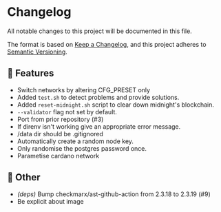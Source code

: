 # Changelog

All notable changes to this project will be documented in this file.

The format is based on [Keep a Changelog](https://keepachangelog.com/en/1.1.0/),
and this project adheres to [Semantic Versioning](https://semver.org/spec/v2.0.0.html).

## 🚀 Features

- Switch networks by altering CFG_PRESET only
- Added `test.sh` to detect problems and provide solutions.
- Added `reset-midnight.sh` script to clear down midnight's blockchain.
- `--validator` flag not set by default.
- Port from prior repository (#3)
- If direnv isn't working give an appropriate error message.
- /data dir should be .gitignored
- Automatically create a random node key.
- Only randomise the postgres password once.
- Parametise cardano network

## 💼 Other

- *(deps)* Bump checkmarx/ast-github-action from 2.3.18 to 2.3.19 (#9)
- Be explicit about image
